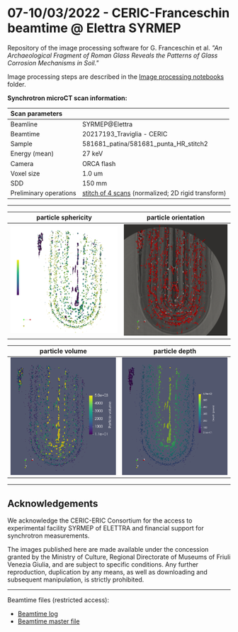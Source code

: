 # 07-10/03/2022 - CERIC-Franceschin beamtime @ Elettra SYRMEP
Repository of the image processing software for G. Franceschin et al. _"An Archaeological Fragment of Roman Glass Reveals the Patterns of Glass Corrosion Mechanisms in Soil."_

Image processing steps are described in the [Image processing notebooks](./notebooks) folder.

**Synchrotron microCT scan information:**

|Scan parameters|   |
|:-|:-|
|Beamline|SYRMEP@Elettra|
|Beamtime|20217193_Traviglia - CERIC|
|Sample|581681_patina/581681_punta_HR_stitch2 |
|Energy (mean)| 27 keV |
|Camera| ORCA flash |
|Voxel size| 1.0 um |
|SDD | 150 mm |
|Preliminary operations|[stitch of 4 scans](https://github.com/gianthk/recon_utils/tree/master/stitch_scan) (normalized; 2D rigid transform) |

---
particle sphericity | particle orientation
:-------------------------:|:-------------------------:
![sphericity](notebooks/100slices_sphericity.png)  |  ![orientation](notebooks/100slices_regions_orientation.png)

particle volume | particle depth
:-------------------------:|:-------------------------:
![sphericity](notebooks/100slices_regions_volume.png)  |  ![orientation](notebooks/100slices_regions_depth.png)

---
## Acknowledgements
We acknowledge the CERIC-ERIC Consortium for the access to experimental facility SYRMEP of ELETTRA and financial support for synchrotron measurements.  

The images published here are made available under the concession granted by the Ministry of Culture, Regional Directorate of Museums of Friuli Venezia Giulia, and are subject to specific conditions. Any further reproduction, duplication by any means, as well as downloading and subsequent manipulation, is strictly prohibited.

---
Beamtime files (restricted access):
- [Beamtime log](https://docs.google.com/document/d/1fjyVFMCTpSvbUCNX24nXlbFs_4Q7dz0G9pO4Xdt3MnQ/edit?usp=sharing)
- [Beamtime master file](https://docs.google.com/spreadsheets/d/1ZFOwhJzm3khHMlIqH4ead-EV-TQC7OiZ/edit?usp=sharing&ouid=110158396991829805042&rtpof=true&sd=true)

